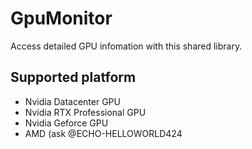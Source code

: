 # GpuMonitor
Access detailed GPU infomation with this shared library.

## Supported platform
- Nvidia Datacenter GPU
- Nvidia RTX Professional GPU
- Nvidia Geforce GPU
- AMD (ask @ECHO-HELLOWORLD424
